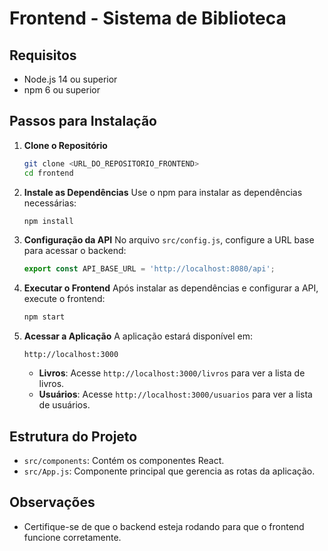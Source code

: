 # Frontend - Sistema de Biblioteca

## Requisitos
- Node.js 14 ou superior
- npm 6 ou superior

## Passos para Instalação

1. **Clone o Repositório**
   ```bash
   git clone <URL_DO_REPOSITORIO_FRONTEND>
   cd frontend
   ```

2. **Instale as Dependências**
   Use o npm para instalar as dependências necessárias:
   ```bash
   npm install
   ```

3. **Configuração da API**
   No arquivo `src/config.js`, configure a URL base para acessar o backend:
   ```javascript
   export const API_BASE_URL = 'http://localhost:8080/api';
   ```

4. **Executar o Frontend**
   Após instalar as dependências e configurar a API, execute o frontend:
   ```bash
   npm start
   ```

5. **Acessar a Aplicação**
   A aplicação estará disponível em:
   ```
   http://localhost:3000
   ```

   - **Livros**: Acesse `http://localhost:3000/livros` para ver a lista de livros.
   - **Usuários**: Acesse `http://localhost:3000/usuarios` para ver a lista de usuários.

## Estrutura do Projeto

- `src/components`: Contém os componentes React.
- `src/App.js`: Componente principal que gerencia as rotas da aplicação.

## Observações
- Certifique-se de que o backend esteja rodando para que o frontend funcione corretamente.
